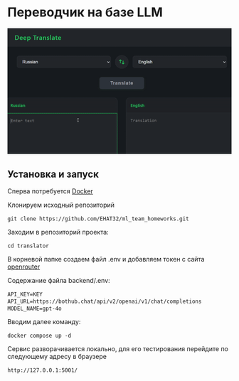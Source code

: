 # Переводчик на базе LLM

![Анимация](gifs/llm-demo.gif)

## Установка и запуск

Сперва потребуется [Docker](https://www.docker.com/)

Клонируем исходный репозиторий

```
git clone https://github.com/EHAT32/ml_team_homeworks.git
```

Заходим в репозиторий проекта:
```
cd translator
```
В корневой папке создаем файл .env и добавляем токен с сайта [openrouter](https://bothub.chat/en/profile/for-developers)

Содержание файла backend/.env:
```
API_KEY=KEY
API_URL=https://bothub.chat/api/v2/openai/v1/chat/completions
MODEL_NAME=gpt-4o
```
Вводим далее команду:
```
docker compose up -d 
```

Сервис разворачивается локально, для его тестирования перейдите по следующему адресу в браузере

```
http://127.0.0.1:5001/
```
